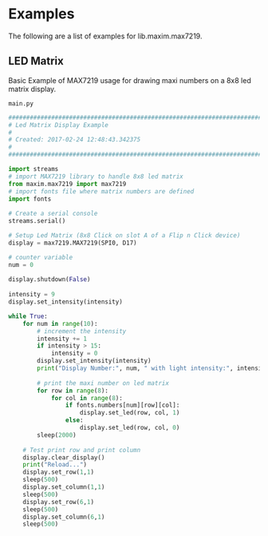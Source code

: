 # Examples

The following are a list of examples for lib.maxim.max7219.

## LED Matrix


Basic Example of MAX7219 usage for drawing maxi numbers on a 8x8 led matrix display.



```main.py```

```python
################################################################################
# Led Matrix Display Example
#
# Created: 2017-02-24 12:48:43.342375
#
################################################################################

import streams
# import MAX7219 library to handle 8x8 led matrix
from maxim.max7219 import max7219
# import fonts file where matrix numbers are defined
import fonts
 
# Create a serial console
streams.serial()

# Setup Led Matrix (8x8 Click on slot A of a Flip n Click device)
display = max7219.MAX7219(SPI0, D17)

# counter variable
num = 0
 
display.shutdown(False)
 
intensity = 9
display.set_intensity(intensity)

while True:
    for num in range(10):
        # increment the intensity
        intensity += 1
        if intensity > 15:
            intensity = 0
        display.set_intensity(intensity)
        print("Display Number:", num, " with light intensity:", intensity)
        
        # print the maxi number on led matrix
        for row in range(8):
            for col in range(8):
                if fonts.numbers[num][row][col]:
                    display.set_led(row, col, 1)
                else:
                    display.set_led(row, col, 0)
        sleep(2000)
        
    # Test print row and print column
    display.clear_display()
    print("Reload...")
    display.set_row(1,1)
    sleep(500)
    display.set_column(1,1)
    sleep(500)
    display.set_row(6,1)
    sleep(500)
    display.set_column(6,1)
    sleep(500)
```
<!--stackedit_data:
eyJoaXN0b3J5IjpbNjg0ODgzMjUxXX0=
-->